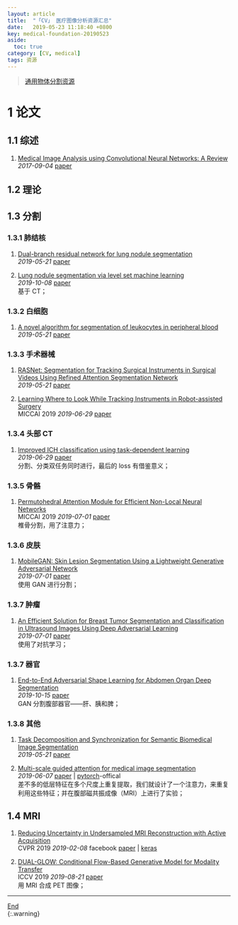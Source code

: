 ```yaml
---
layout: article
title:  "「CV」 医疗图像分析资源汇总"
date:   2019-05-23 11:18:40 +0800
key: medical-foundation-20190523
aside:
  toc: true
category: [CV, medical]
tags: 资源
---
```

<span id='head'></span>  
>[通用物体分割资源](/cv/segmentation/2019/05/05/foundation.html)   

<!--more-->

# 1 论文
## 1.1 综述
1. [Medical Image Analysis using Convolutional Neural Networks: A Review](http://cn.arxiv.org/abs/1709.02250)   
*2017-09-04* [paper](https://arxiv.org/abs/1709.02250)   

## 1.2 理论

## 1.3 分割
### 1.3.1 肺结核
1. [Dual-branch residual network for lung nodule segmentation](http://cn.arxiv.org/abs/1905.08413)   
*2019-05-21* [paper](https://arxiv.org/abs/1905.08413)   

1. [Lung nodule segmentation via level set machine learning](http://cn.arxiv.org/abs/1910.03191)    
*2019-10-08* [paper](https://arxiv.org/abs/1910.03191)    
基于 CT；     

### 1.3.2 白细胞
1. [A novel algorithm for segmentation of leukocytes in peripheral blood](http://cn.arxiv.org/abs/1905.08416)   
*2019-05-21* [paper](https://arxiv.org/abs/1905.08416)   

### 1.3.3 手术器械
1. [RASNet: Segmentation for Tracking Surgical Instruments in Surgical Videos Using Refined Attention Segmentation Network](http://cn.arxiv.org/abs/1905.08663)   
*2019-05-21* [paper](https://arxiv.org/abs/1905.08663)   

1. [Learning Where to Look While Tracking Instruments in Robot-assisted Surgery](http://cn.arxiv.org/abs/1907.00214)   
MICCAI 2019 *2019-06-29* [paper](https://arxiv.org/abs/1907.00214)    

### 1.3.4 头部 CT
1. [Improved ICH classification using task-dependent learning](http://cn.arxiv.org/abs/1907.00148)   
*2019-06-29* [paper](https://arxiv.org/abs/1907.00148)   
分割、分类双任务同时进行，最后的 loss 有借鉴意义；    

### 1.3.5 骨骼
1. [Permutohedral Attention Module for Efficient Non-Local Neural Networks](http://cn.arxiv.org/abs/1907.00641)   
MICCAI 2019 *2019-07-01* [paper](https://arxiv.org/abs/1907.00641)   
椎骨分割，用了注意力；   

### 1.3.6 皮肤
1. [MobileGAN: Skin Lesion Segmentation Using a Lightweight Generative Adversarial Network](http://cn.arxiv.org/abs/1907.00856)   
*2019-07-01* [paper](https://arxiv.org/abs/1907.00856)   
使用 GAN 进行分割；    

### 1.3.7 肿瘤
1. [An Efficient Solution for Breast Tumor Segmentation and Classification in Ultrasound Images Using Deep Adversarial Learning](https://arxiv.org/abs/1907.00887)   
*2019-07-01* [paper](https://arxiv.org/abs/1907.00887)    
使用了对抗学习；   

### 1.3.7 器官
1. [End-to-End Adversarial Shape Learning for Abdomen Organ Deep Segmentation](http://cn.arxiv.org/abs/1910.06474)     
*2019-10-15* [paper](https://arxiv.org/abs/1910.06474)     
GAN 分割腹部器官——肝、胰和脾；     

### 1.3.8 其他
1. [Task Decomposition and Synchronization for Semantic Biomedical Image Segmentation](http://cn.arxiv.org/abs/1905.08720)   
*2019-05-21* [paper](https://arxiv.org/abs/1905.08720)   

1. [Multi-scale guided attention for medical image segmentation](http://cn.arxiv.org/abs/1906.02849)   
*2019-06-07* [paper](https://arxiv.org/abs/1906.02849) | [pytorch](https://github.com/sinAshish/Multi-Scale-Attention)-offical    
差不多的低层特征在多个尺度上重复提取，我们就设计了一个注意力，来重复利用这些特征；并在腹部磁共振成像（MRI）上进行了实验；    


## 1.4 MRI
1. [Reducing Uncertainty in Undersampled MRI Reconstruction with Active Acquisition](http://cn.arxiv.org/abs/1902.03051)    
CVPR 2019 *2019-02-08* facebook [paper](https://arxiv.org/abs/1902.03051) | [keras](https://github.com/Corey-Zumar/MRI-Reconstruction)    

1. [DUAL-GLOW: Conditional Flow-Based Generative Model for Modality Transfer](http://cn.arxiv.org/abs/1908.08074)    
ICCV 2019 *2019-08-21* [paper](https://arxiv.org/abs/1908.08074)    
用 MRI 合成 PET 图像；    


-------------------  
[End](#head)   
{:.warning}  
